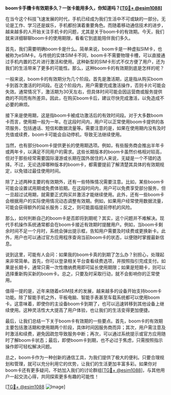 **boom卡手機卡有效期多久？一张卡能用多久，你知道吗？[[TG💪+ @esim1088](https://t.me/s/esim1088)]**

在当今这个科技飞速发展的时代，手机已经成为我们生活中不可或缺的一部分。无论是工作、学习还是娱乐，手机都扮演着重要角色。而随着移动通信技术的进步，越来越多的人开始关注手机卡的问题，尤其是关于boom卡的有效期。今天，我们就来详细聊聊boom卡的使用期限，看看它到底能陪伴我们多久。

首先，我们需要明确boom卡是什么。简单来说，boom卡是一种虚拟SIM卡，也被称为eSIM卡。与传统的实体SIM卡不同，boom卡不需要物理卡槽，可以直接通过手机内置的芯片进行激活和使用。这种新型的SIM卡形式不仅方便了用户，还为我们的生活带来了更多的可能性。那么，这种boom卡的有效期到底是怎样的呢？

一般来说，boom卡的有效期分为几个阶段。首先是激活期，这是指从购买boom卡到首次激活的时间段。在这个阶段内，用户需要完成激活操作，否则卡片可能会失效。通常情况下，激活期为30天左右，但具体时间可能会因运营商或服务提供商的不同而有所差异。因此，在购买boom卡后，建议尽快完成激活，以免造成不必要的麻烦。

接下来是使用期，这是指boom卡被成功激活后的有效时间段。对于大多数boom卡而言，使用期一般为一年。在这段时间内，用户可以正常使用boom卡提供的各项服务，包括通话、短信和数据流量等。需要注意的是，如果在使用期内没有及时充值或续费，boom卡可能会自动停机，导致无法继续使用。

当然，也有部分boom卡提供更长的使用期选项。例如，有些服务商会推出半年卡或两年卡，以满足不同用户的需求。这些长期版本的boom卡虽然价格相对较高，但对于那些经常需要国际漫游或长期在国外居住的人来说，无疑是一个不错的选择。不过，无论选择哪种版本的boom卡，都需要提前了解清楚其具体的有效期规定，以免错过最佳使用时间。

除了上述两种主要的有效期外，还有一些特殊情况需要注意。比如，某些boom卡可能会设置试用期或免费体验期。在这段时间内，用户可以免费享受部分服务，但一旦超过试用期，就需要正式购买并激活才能继续使用。此外，还有一些boom卡会根据用户的实际使用情况动态调整有效期。例如，如果用户经常使用数据流量，可能会获得额外的延长服务；反之，则可能面临提前停机的风险。

那么，如何判断自己的boom卡是否即将到期呢？其实，这个问题并不难解决。现代手机操作系统通常都会在boom卡接近有效期时提醒用户。例如，当boom卡剩余时间不足一个月时，系统会弹出提示框，告知用户需要及时续费或更换新卡。此外，用户也可以通过官方应用程序查询当前boom卡的状态，以便随时掌握最新信息。

说到这里，可能有人会问：如果我的boom卡真的到期了怎么办？别担心，处理起来非常简单。首先，你可以登录相关平台查看续费选项，并按照指引完成支付。如果是长期卡，通常只需一次性缴纳费用即可延长使用期限；如果是短期卡，则可以选择重新购买新的boom卡。总之，只要及时采取行动，就不会影响你的正常使用。

值得一提的是，近年来随着eSIM技术的发展，越来越多的设备开始支持boom卡功能。除了智能手机之外，平板电脑、智能手表甚至车载系统都可以使用boom卡。这意味着，即使你的主设备boom卡到期了，也可以迅速转移到其他设备上继续使用。这种灵活性大大提高了用户体验，也让我们的生活变得更加便捷。

最后，让我们总结一下关于boom卡有效期的一些要点。首先，boom卡的有效期主要包括激活期和使用期两个阶段，具体时间因服务商而异；其次，用户需注意及时激活和续费，避免因疏忽导致服务中断；再次，可以通过系统提示或官方应用随时了解boom卡状态；最后，即使boom卡到期，也不必过于焦虑，只需按照指示操作即可轻松解决问题。

总之，boom卡作为一种创新的通信工具，为我们提供了极大的便利。只要合理规划和管理，就可以充分利用它的优势，让我们的生活更加丰富多彩。如果你对boom卡还有更多疑问，不妨加入我们的讨论群组[[TG💪+ @esim1088](https://t.me/s/esim1088)]，与其他用户一起交流心得，共同探索更多有趣的可能性！

[[TG💪+ @esim1088](https://t.me/s/esim1088) ![Image](https://i.postimg.cc/4NQfJmqS/Snipaste-2025-05-13-00-14-12.png)]